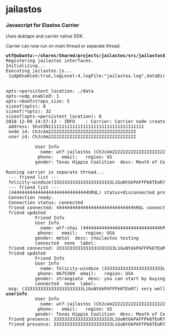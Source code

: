 # jailastos
### Javascript for Elastos Carrier 

Uses duktape and carrier native SDK.  

Carrier can now run on main thread or separate thread.


<pre>
<b>wtf@ubuntu:~/shares/Shared/projects/jailastos/src/jailastos$ jailastos</b>
Registering jailastos interfaces.
Initializing...
Executing jailastos.js...
 {udpEnabled:true,logLevel:4,logFile:"jailastos.log",dataDir:"./data",bootstraps:[{ipv4:"13.58.208.50",ipv6:"",port:"33445",publicKey:"89vny8MrKdDKs7Uta9RdVmspPjnRMdwMmaiEW27pZ7gh"},{ipv4:"18.216.102.47",ipv6:"",port:"33445",publicKey:"G5z8MqiNDFTadFUPfMdYsYtkUDbX5mNCMVHMZtsCnFeb"},{ipv4:"18.216.6.197",ipv6:"",port:"33445",publicKey:"H8sqhRrQuJZ6iLtP2wanxt4LzdNrN2NNFnpPdq1uJ9n2"},{ipv4:"52.83.171.135",ipv6:"",port:"33445",publicKey:"5tuHgK1Q4CYf4K5PutsEPK5E3Z7cbtEBdx7LwmdzqXHL"},{ipv4:"52.83.191.228",ipv6:"",port:"33445",publicKey:"3khtxZo89SBScAMaHhTvD68pPHiKxgZT6hTCSZZVgNEm"}]}


opts->persistent_location: ./data
opts->udp_enabled: 1
opts->bootstraps_size: 5
sizeof(opts): 8
sizeof(*opts): 32
sizeof(opts->persistent_location): 8
2018-12-09 14:57:13 - INFO    : Carrier: Carrier node created.
 address: ShsVZN111111111111111111111111111111111111
 node id: ChJcAm222222222222222222222222222222222
 user id: ChJcAm222222222222222222222222222222222

           User Info
             name: wtf-jailastos (ChJcAm222222222222222222222222222222222)
            phone:   email:   region: US
           gender: Texas Hippie Coalition  desc: Mouth of Cemetery Gates

Running carrier in separate thread...
 --- friend list ---
 felicity-windoze(3333333333333333333333L1GuNtGkPAFFPk6TEoR7) status=disconnected presence=none
 --- friend list ---
 (44444444444444444444444444444hRGL) status=disconnected presence=none
 Connection ready.
 Connection status: connected
 friend connected: 44444444444444444444444444444hRGL connected
 friend updated
           Friend Info
           User Info
             name: wtf-chai (44444444444444444444444444444hRGL)
            phone:   email:   region: USA
           gender: metal  desc: chailastos testing
           connected  none  label: 
 friend connected: 3333333333333333333333L1GuNtGkPAFFPk6TEoR7 connected
 friend updated
           Friend Info
           User Info
             name: felicity-windoze (3333333333333333333333L1GuNtGkPAFFPk6TEoR7)
            phone: 8675309  email:   region: USA
           gender: strangiato  desc: you can start by buying me a drink
           connected  none  label: 
 msg: (3333333333333333333333L1GuNtGkPAFFPk6TEoR7) very well by reputation
<b>userinfo</b>
           User Info
             name: wtf-jailastos (ChJcAm222222222222222222222222222222222)
            phone:   email:   region: US
           gender: Texas Hippie Coalition  desc: Mouth of Cemetery Gates
 friend presence: 3333333333333333333333L1GuNtGkPAFFPk6TEoR7 away
 friend presence: 3333333333333333333333L1GuNtGkPAFFPk6TEoR7 none

</pre>
